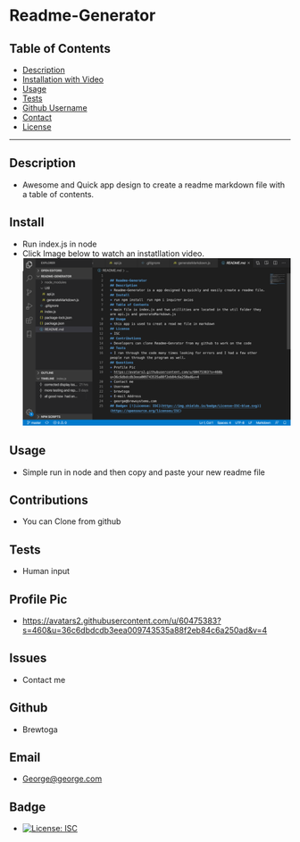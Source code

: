 
# Readme-Generator

## Table of Contents
* [Description](#Description)
* [Installation with Video](#Install)
* [Usage](#Usage)
* [Tests](#Tests)
* [Github Username](#Github)
* [Contact](#Email)
* [License](#Badge)

---
## Description
* Awesome and Quick app design to create a readme markdown file with a table of contents.
## Install
* Run index.js in node 
* Click Image below to watch an instatllation video.
[![](./assets/Screenshot.png)](https://drive.google.com/file/d/1q66ickztYMdGeLJH29y8Hj2GqY06Rvjh/view?usp=sharing)
## Usage
* Simple run in node and then copy and paste your new readme file
## Contributions
* You can Clone from github
## Tests
* Human input
## Profile Pic
- https://avatars2.githubusercontent.com/u/60475383?s=460&u=36c6dbdcdb3eea009743535a88f2eb84c6a250ad&v=4
## Issues
* Contact me
## Github
- Brewtoga
## Email
- George@george.com
## Badge
* [![License: ISC](https://img.shields.io/badge/License-ISC-blue.svg)](https://opensource.org/licenses/ISC)